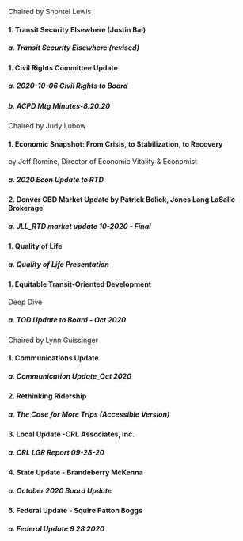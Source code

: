 Chaired by Shontel Lewis

#### 1. Transit Security Elsewhere (Justin Bai)

##### a. Transit Security Elsewhere (revised)

#### 1. Civil Rights Committee Update

##### a. 2020-10-06 Civil Rights to Board

##### b. ACPD Mtg Minutes-8.20.20

Chaired by Judy Lubow

#### 1. Economic Snapshot: From Crisis, to Stabilization, to Recovery
by Jeff Romine, Director of Economic Vitality & Economist

##### a. 2020 Econ Update to RTD

#### 2. Denver CBD Market Update by Patrick Bolick, Jones Lang LaSalle Brokerage

##### a. JLL_RTD market update 10-2020 - Final

#### 1. Quality of Life

##### a. Quality of Life Presentation

#### 1. Equitable Transit-Oriented Development 
Deep Dive

##### a. TOD Update to Board - Oct 2020

Chaired by Lynn Guissinger

#### 1. Communications Update

##### a. Communication Update_Oct 2020

#### 2. Rethinking Ridership

##### a. The Case for More Trips (Accessible Version)

#### 3. Local Update -CRL  Associates, Inc.

##### a. CRL LGR Report 09-28-20

#### 4. State Update - Brandeberry McKenna

##### a. October 2020 Board Update

#### 5. Federal Update - Squire Patton Boggs

##### a. Federal Update 9 28 2020